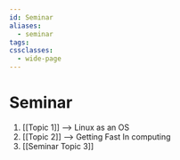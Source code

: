 ```yaml
---
id: Seminar
aliases:
  - seminar
tags: 
cssclasses:
  - wide-page
---
```


# Seminar

1. [[Topic 1]] --> Linux as an OS
2. [[Topic 2]] --> Getting Fast In computing
3. [[Seminar Topic 3]]


